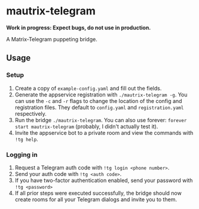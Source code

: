 # mautrix-telegram
**Work in progress: Expect bugs, do not use in production.**

A Matrix-Telegram puppeting bridge.

## Usage
### Setup
1. Create a copy of `example-config.yaml` and fill out the fields.
2. Generate the appservice registration with `./mautrix-telegram -g`.
   You can use the `-c` and `-r` flags to change the location of the config and registration files.
   They default to `config.yaml` and `registration.yaml` respectively.
3. Run the bridge `./mautrix-telegram`. You can also use forever: `forever start mautrix-telegram` (probably, I didn't actually test it).
4. Invite the appservice bot to a private room and view the commands with `!tg help`.

### Logging in
1. Request a Telegram auth code with `!tg login <phone number>`.
2. Send your auth code with `!tg <auth code>`.
3. If you have two-factor authentication enabled, send your password with `!tg <password>`
4. If all prior steps were executed successfully, the bridge should now create rooms for all your Telegram dialogs and invite you to them.
